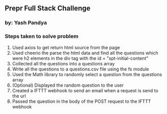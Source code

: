 ## Prepr Full Stack Challenge

### by: Yash Pandya

### Steps taken to solve problem

1. Used axios to get return html source from the page
2. Used cheerio the parse the html data and find all the questions which were h2 elements in the div tag with the id = "spt-initial-content"
3. Collected all the questions into a questions array
4. Write all the questions to a questions.csv file using the fs module
5. Used the Math library to randomly select a question from the questions array
6. (Optional) Displayed the random question to the user
7. Created a IFTTT webhook to send an email when a request is send to the url
8. Passed the question in the body of the POST request to the IFTTT webhook
